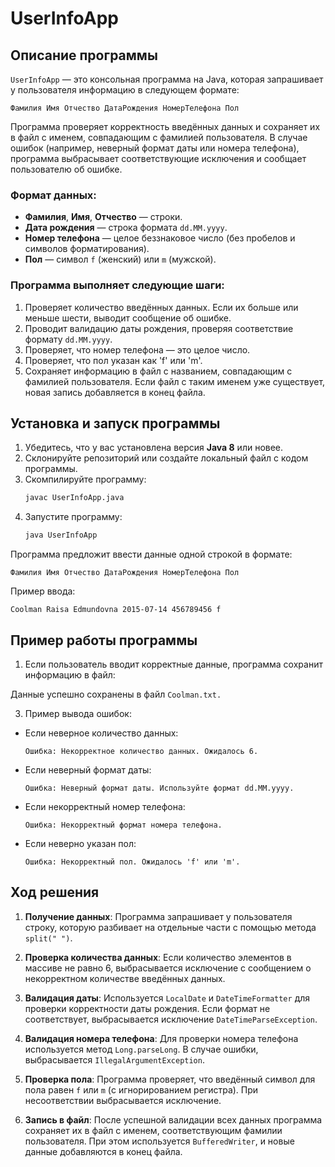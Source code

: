 # UserInfoApp

## Описание программы

`UserInfoApp` — это консольная программа на Java, которая запрашивает у пользователя информацию в следующем формате:
```
Фамилия Имя Отчество ДатаРождения НомерТелефона Пол
```

Программа проверяет корректность введённых данных и сохраняет их в файл с именем, совпадающим с фамилией пользователя. В случае ошибок (например, неверный формат даты или номера телефона), программа выбрасывает соответствующие исключения и сообщает пользователю об ошибке.

### Формат данных:

- **Фамилия**, **Имя**, **Отчество** — строки.
- **Дата рождения** — строка формата `dd.MM.yyyy`.
- **Номер телефона** — целое беззнаковое число (без пробелов и символов форматирования).
- **Пол** — символ `f` (женский) или `m` (мужской).

### Программа выполняет следующие шаги:

1. Проверяет количество введённых данных. Если их больше или меньше шести, выводит сообщение об ошибке.
2. Проводит валидацию даты рождения, проверяя соответствие формату `dd.MM.yyyy`.
3. Проверяет, что номер телефона — это целое число.
4. Проверяет, что пол указан как 'f' или 'm'.
5. Сохраняет информацию в файл с названием, совпадающим с фамилией пользователя. Если файл с таким именем уже существует, новая запись добавляется в конец файла.

## Установка и запуск программы

1. Убедитесь, что у вас установлена версия **Java 8** или новее.
2. Склонируйте репозиторий или создайте локальный файл с кодом программы.
3. Скомпилируйте программу:
    ```bash
    javac UserInfoApp.java
    ```
4. Запустите программу:
    ```bash
    java UserInfoApp
    ```

Программа предложит ввести данные одной строкой в формате:

`
Фамилия Имя Отчество ДатаРождения НомерТелефона Пол
`

Пример ввода:

`
Coolman Raisa Edmundovna 2015-07-14 456789456 f
`

## Пример работы программы

1. Если пользователь вводит корректные данные, программа сохранит информацию в файл:

Данные успешно сохранены в файл `Coolman.txt.`


3. Пример вывода ошибок:
- Если неверное количество данных:
  ```
  Ошибка: Некорректное количество данных. Ожидалось 6.
  ```
- Если неверный формат даты:
  ```
  Ошибка: Неверный формат даты. Используйте формат dd.MM.yyyy.
  ```
- Если некорректный номер телефона:
  ```
  Ошибка: Некорректный формат номера телефона.
  ```
- Если неверно указан пол:
  ```
  Ошибка: Некорректный пол. Ожидалось 'f' или 'm'.
  ```

## Ход решения

1. **Получение данных**:
Программа запрашивает у пользователя строку, которую разбивает на отдельные части с помощью метода `split(" ")`.

2. **Проверка количества данных**:
Если количество элементов в массиве не равно 6, выбрасывается исключение с сообщением о некорректном количестве введённых данных.

3. **Валидация даты**:
Используется `LocalDate` и `DateTimeFormatter` для проверки корректности даты рождения. Если формат не соответствует, выбрасывается исключение `DateTimeParseException`.

4. **Валидация номера телефона**:
Для проверки номера телефона используется метод `Long.parseLong`. В случае ошибки, выбрасывается `IllegalArgumentException`.

5. **Проверка пола**:
Программа проверяет, что введённый символ для пола равен `f` или `m` (с игнорированием регистра). При несоответствии выбрасывается исключение.

6. **Запись в файл**:
После успешной валидации всех данных программа сохраняет их в файл с именем, соответствующим фамилии пользователя. При этом используется `BufferedWriter`, и новые данные добавляются в конец файла.